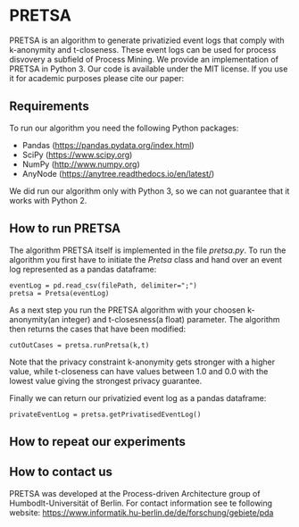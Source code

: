# PRETSA
PRETSA is an algorithm to generate privatizied event logs that comply with k-anonymity and t-closeness. These event logs can be used for process disvovery a subfield of Process Mining. We provide an implementation of PRETSA in Python 3. Our code is available under the MIT license. If you use it for academic purposes please cite our paper:

## Requirements
To run our algorithm you need the following Python packages:
- Pandas (https://pandas.pydata.org/index.html)
- SciPy (https://www.scipy.org)
- NumPy (http://www.numpy.org)
- AnyNode (https://anytree.readthedocs.io/en/latest/)

We did run our algorithm only with Python 3, so we can not guarantee that it works with Python 2.

## How to run PRETSA

The algorithm PRETSA itself is implemented in the file *pretsa.py*. To run the algorithm you first have to initiate the *Pretsa* class and hand over an event log represented as a pandas dataframe:
```
eventLog = pd.read_csv(filePath, delimiter=";")
pretsa = Pretsa(eventLog)
```
As a next step you run the PRETSA algorithm with your choosen k-anonymity(an integer) and t-closesness(a float) parameter. The algorithm then returns the cases that have been modified:
```
cutOutCases = pretsa.runPretsa(k,t)
```
Note that the privacy constraint k-anonymity gets stronger with a higher value, while t-closeness can have values between 1.0 and 0.0 with the lowest value giving the strongest privacy guarantee.

Finally we can return our privatizied event log as a pandas dataframe:
```
privateEventLog = pretsa.getPrivatisedEventLog()
```

## How to repeat our experiments

## How to contact us
PRETSA was developed at the Process-driven Architecture group of Humbodlt-Universität of Berlin. For contact information see te following website:
https://www.informatik.hu-berlin.de/de/forschung/gebiete/pda
